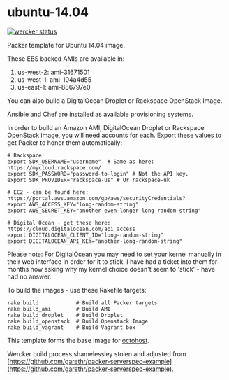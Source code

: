 ubuntu-14.04
=================

[![wercker status](https://app.wercker.com/status/f2b4672ad600e859f9209a67a8b0f5c6/m "wercker status")](https://app.wercker.com/project/bykey/f2b4672ad600e859f9209a67a8b0f5c6)

Packer template for Ubuntu 14.04 image.

These EBS backed AMIs are available in:

1. us-west-2: ami-31671501
2. us-west-1: ami-104a4d55
3. us-east-1: ami-886797e0

You can also build a DigitalOcean Droplet or Rackspace OpenStack Image.

Ansible and Chef are installed as available provisioning systems.

In order to build an Amazon AMI, DigitalOcean Droplet or Rackspace OpenStack image, you will need accounts for each. Export these values to get Packer to honor them automatically:

    # Rackspace
    export SDK_USERNAME="username"  # Same as here: https://mycloud.rackspace.com/
    export SDK_PASSWORD="password-to-login" # Not the API key.
    export SDK_PROVIDER="rackspace-us" # Or rackspace-uk

    # EC2 - can be found here: https://portal.aws.amazon.com/gp/aws/securityCredentials?
    export AWS_ACCESS_KEY="long-random-string"
    export AWS_SECRET_KEY="another-even-longer-long-random-string"

    # Digital Ocean - get these here: https://cloud.digitalocean.com/api_access
    export DIGITALOCEAN_CLIENT_ID="long-random-string"
    export DIGITALOCEAN_API_KEY="another-long-random-string"

Please note: For DigitalOcean you may need to set your kernel manually in their web interface in order for it to stick. I have had a ticket into them for months now asking why my kernel choice doesn't seem to 'stick' - have had no answer.

To build the images - use these Rakefile targets:

    rake build            # Build all Packer targets
    rake build_ami        # Build AMI
    rake build_droplet    # Build Droplet
    rake build_openstack  # Build Openstack Image
    rake build_vagrant    # Build Vagrant box

This template forms the base image for [octohost](http://www.octohost.io).

Wercker build process shamelessley stolen and adjusted from [https://github.com/garethr/packer-serverspec-example](https://github.com/garethr/packer-serverspec-example).
